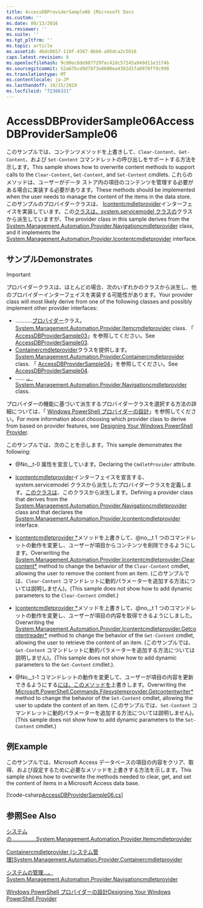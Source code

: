 ```yaml
---
title: AccessDBProviderSample06 |Microsoft Docs
ms.custom: ''
ms.date: 09/13/2016
ms.reviewer: ''
ms.suite: ''
ms.tgt_pltfrm: ''
ms.topic: article
ms.assetid: 46dc0657-110f-4367-8bb6-a95dca2c5016
caps.latest.revision: 8
ms.openlocfilehash: 9c00ec6de987729fec42dc57245a949d11e31f4b
ms.sourcegitcommit: 52a67bcd9d7bf3e8600ea4302d1fa8970ff9c998
ms.translationtype: MT
ms.contentlocale: ja-JP
ms.lasthandoff: 10/15/2019
ms.locfileid: "72366331"
---
```

# <a name="accessdbprovidersample06"></a><span data-ttu-id="f4e90-102">AccessDBProviderSample06</span><span class="sxs-lookup"><span data-stu-id="f4e90-102">AccessDBProviderSample06</span></span>

<span data-ttu-id="f4e90-103">このサンプルでは、コンテンツメソッドを上書きして、`Clear-Content`、`Get-Content`、および `Set-Content` コマンドレットの呼び出しをサポートする方法を示します。</span><span class="sxs-lookup"><span data-stu-id="f4e90-103">This sample shows how to overwrite content methods to support calls to the `Clear-Content`, `Get-Content`, and `Set-Content` cmdlets.</span></span> <span data-ttu-id="f4e90-104">これらのメソッドは、ユーザーがデータ ストア内の項目のコンテンツを管理する必要がある場合に実装する必要があります。</span><span class="sxs-lookup"><span data-stu-id="f4e90-104">These methods should be implemented when the user needs to manage the content of the items in the data store.</span></span> <span data-ttu-id="f4e90-105">このサンプルのプロバイダークラスは、 [Icontentcmdletprovider](/dotnet/api/System.Management.Automation.Provider.IContentCmdletProvider)インターフェイスを実装しています。この[クラスは、system.servicemodel クラスの](/dotnet/api/System.Management.Automation.Provider.NavigationCmdletProvider)クラスから派生していますが、</span><span class="sxs-lookup"><span data-stu-id="f4e90-105">The provider class in this sample derives from the [System.Management.Automation.Provider.Navigationcmdletprovider](/dotnet/api/System.Management.Automation.Provider.NavigationCmdletProvider) class, and it implements the [System.Management.Automation.Provider.Icontentcmdletprovider](/dotnet/api/System.Management.Automation.Provider.IContentCmdletProvider) interface.</span></span>

## <a name="demonstrates"></a><span data-ttu-id="f4e90-106">サンプル</span><span class="sxs-lookup"><span data-stu-id="f4e90-106">Demonstrates</span></span>

> [!IMPORTANT]
> <span data-ttu-id="f4e90-107">プロバイダークラスは、ほとんどの場合、次のいずれかのクラスから派生し、他のプロバイダーインターフェイスを実装する可能性があります。</span><span class="sxs-lookup"><span data-stu-id="f4e90-107">Your provider class will most likely derive from one of the following classes and possibly implement other provider interfaces:</span></span>
>
> -   <span data-ttu-id="f4e90-108">...........[プロバイダー](/dotnet/api/System.Management.Automation.Provider.ItemCmdletProvider)クラス。</span><span class="sxs-lookup"><span data-stu-id="f4e90-108">[System.Management.Automation.Provider.Itemcmdletprovider](/dotnet/api/System.Management.Automation.Provider.ItemCmdletProvider) class.</span></span> <span data-ttu-id="f4e90-109">「 [AccessDBProviderSample03](./accessdbprovidersample03.md)」を参照してください。</span><span class="sxs-lookup"><span data-stu-id="f4e90-109">See [AccessDBProviderSample03](./accessdbprovidersample03.md).</span></span>
> -   <span data-ttu-id="f4e90-110">[Containercmdletprovider](/dotnet/api/System.Management.Automation.Provider.ContainerCmdletProvider)クラスを提供します。</span><span class="sxs-lookup"><span data-stu-id="f4e90-110">[System.Management.Automation.Provider.Containercmdletprovider](/dotnet/api/System.Management.Automation.Provider.ContainerCmdletProvider) class.</span></span> <span data-ttu-id="f4e90-111">「 [AccessDBProviderSample04](./accessdbprovidersample04.md)」を参照してください。</span><span class="sxs-lookup"><span data-stu-id="f4e90-111">See [AccessDBProviderSample04](./accessdbprovidersample04.md).</span></span>
> -   <span data-ttu-id="f4e90-112">...... [.。](/dotnet/api/System.Management.Automation.Provider.NavigationCmdletProvider)</span><span class="sxs-lookup"><span data-stu-id="f4e90-112">[System.Management.Automation.Provider.Navigationcmdletprovider](/dotnet/api/System.Management.Automation.Provider.NavigationCmdletProvider) class.</span></span>
>
> <span data-ttu-id="f4e90-113">プロバイダーの機能に基づいて派生するプロバイダークラスを選択する方法の詳細については、「 [Windows PowerShell プロバイダーの設計](./provider-types.md)」を参照してください。</span><span class="sxs-lookup"><span data-stu-id="f4e90-113">For more information about choosing which provider class to derive from based on provider features, see [Designing Your Windows PowerShell Provider](./provider-types.md).</span></span>

<span data-ttu-id="f4e90-114">このサンプルでは、次のことを示します。</span><span class="sxs-lookup"><span data-stu-id="f4e90-114">This sample demonstrates the following:</span></span>

- <span data-ttu-id="f4e90-115">@No__t-0 属性を宣言しています。</span><span class="sxs-lookup"><span data-stu-id="f4e90-115">Declaring the `CmdletProvider` attribute.</span></span>

- <span data-ttu-id="f4e90-116">[Icontentcmdletprovider](/dotnet/api/System.Management.Automation.Provider.IContentCmdletProvider)インターフェイスを宣言する、system.servicemodel クラスから派生したプロバイダークラスを定義します。[このクラスは](/dotnet/api/System.Management.Automation.Provider.NavigationCmdletProvider)、このクラスから派生します。</span><span class="sxs-lookup"><span data-stu-id="f4e90-116">Defining a provider class that derives from the [System.Management.Automation.Provider.Navigationcmdletprovider](/dotnet/api/System.Management.Automation.Provider.NavigationCmdletProvider) class and that declares the [System.Management.Automation.Provider.Icontentcmdletprovider](/dotnet/api/System.Management.Automation.Provider.IContentCmdletProvider) interface.</span></span>

- <span data-ttu-id="f4e90-117">[Icontentcmdletprovider \*](/dotnet/api/System.Management.Automation.Provider.IContentCmdletProvider.ClearContent)メソッドを上書きして、@no__t 1 つのコマンドレットの動作を変更し、ユーザーが項目からコンテンツを削除できるようにします。</span><span class="sxs-lookup"><span data-stu-id="f4e90-117">Overwriting the [System.Management.Automation.Provider.Icontentcmdletprovider.Clearcontent\*](/dotnet/api/System.Management.Automation.Provider.IContentCmdletProvider.ClearContent) method to change the behavior of the `Clear-Content` cmdlet, allowing the user to remove the content from an item.</span></span> <span data-ttu-id="f4e90-118">(このサンプルでは、`Clear-Content` コマンドレットに動的パラメーターを追加する方法については説明しません)。</span><span class="sxs-lookup"><span data-stu-id="f4e90-118">(This sample does not show how to add dynamic parameters to the `Clear-Content` cmdlet.)</span></span>

- <span data-ttu-id="f4e90-119">[Icontentcmdletprovider \*](/dotnet/api/System.Management.Automation.Provider.IContentCmdletProvider.GetContentReader)メソッドを上書きして、@no__t 1 つのコマンドレットの動作を変更し、ユーザーが項目の内容を取得できるようにしました。</span><span class="sxs-lookup"><span data-stu-id="f4e90-119">Overwriting the [System.Management.Automation.Provider.Icontentcmdletprovider.Getcontentreader\*](/dotnet/api/System.Management.Automation.Provider.IContentCmdletProvider.GetContentReader) method to change the behavior of the `Get-Content` cmdlet, allowing the user to retrieve the content of an item.</span></span> <span data-ttu-id="f4e90-120">(このサンプルでは、`Get-Content` コマンドレットに動的パラメーターを追加する方法については説明しません)。</span><span class="sxs-lookup"><span data-stu-id="f4e90-120">(This sample does not show how to add dynamic parameters to the `Get-Content` cmdlet.).</span></span>

- <span data-ttu-id="f4e90-121">@No__t-1 コマンドレットの動作を変更して、ユーザーが項目の内容を更新できるようにする[には、このメソッドを](/dotnet/api/Microsoft.PowerShell.Commands.FileSystemProvider.GetContentWriter)上書きします。</span><span class="sxs-lookup"><span data-stu-id="f4e90-121">Overwriting the [Microsoft.PowerShell.Commands.Filesystemprovider.Getcontentwriter\*](/dotnet/api/Microsoft.PowerShell.Commands.FileSystemProvider.GetContentWriter) method to change the behavior of the `Set-Content` cmdlet, allowing the user to update the content of an item.</span></span> <span data-ttu-id="f4e90-122">(このサンプルでは、`Set-Content` コマンドレットに動的パラメーターを追加する方法については説明しません)。</span><span class="sxs-lookup"><span data-stu-id="f4e90-122">(This sample does not show how to add dynamic parameters to the `Set-Content` cmdlet.)</span></span>

## <a name="example"></a><span data-ttu-id="f4e90-123">例</span><span class="sxs-lookup"><span data-stu-id="f4e90-123">Example</span></span>

<span data-ttu-id="f4e90-124">このサンプルでは、Microsoft Access データベースの項目の内容をクリア、取得、および設定するために必要なメソッドを上書きする方法を示します。</span><span class="sxs-lookup"><span data-stu-id="f4e90-124">This sample shows how to overwrite the methods needed to clear, get, and set the content of items in a Microsoft Access data base.</span></span>

[!code-csharp[AccessDBProviderSample06.cs](../../../../powershell-sdk-samples/SDK-2.0/csharp/AccessDBProviderSample06/AccessDBProviderSample06.cs#L11-L2399 "AccessDBProviderSample06.cs")]

## <a name="see-also"></a><span data-ttu-id="f4e90-125">参照</span><span class="sxs-lookup"><span data-stu-id="f4e90-125">See Also</span></span>

[<span data-ttu-id="f4e90-126">システムの................</span><span class="sxs-lookup"><span data-stu-id="f4e90-126">System.Management.Automation.Provider.Itemcmdletprovider</span></span>](/dotnet/api/System.Management.Automation.Provider.ItemCmdletProvider)

[<span data-ttu-id="f4e90-127">Containercmdletprovider (システム管理)</span><span class="sxs-lookup"><span data-stu-id="f4e90-127">System.Management.Automation.Provider.Containercmdletprovider</span></span>](/dotnet/api/System.Management.Automation.Provider.ContainerCmdletProvider)

[<span data-ttu-id="f4e90-128">システムの管理...。</span><span class="sxs-lookup"><span data-stu-id="f4e90-128">System.Management.Automation.Provider.Navigationcmdletprovider</span></span>](/dotnet/api/System.Management.Automation.Provider.NavigationCmdletProvider)

[<span data-ttu-id="f4e90-129">Windows PowerShell プロバイダーの設計</span><span class="sxs-lookup"><span data-stu-id="f4e90-129">Designing Your Windows PowerShell Provider</span></span>](./provider-types.md)
